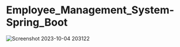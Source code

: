 # Employee_Management_System-Spring_Boot

![Screenshot 2023-10-04 203122](https://github.com/IT21284816/Employee_Management_System-Spring_Boot/assets/99232799/a9473e60-37f2-441e-bb2e-8185a8cb6bf5)
